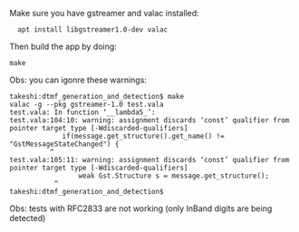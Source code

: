 Make sure you have gstreamer and valac installed:
```
  apt install libgstreamer1.0-dev valac
```

Then build the app by doing:
```
make
```

Obs: you can igonre these warnings:
```
takeshi:dtmf_generation_and_detection$ make
valac -g --pkg gstreamer-1.0 test.vala
test.vala: In function ‘__lambda5_’:
test.vala:104:10: warning: assignment discards ‘const’ qualifier from pointer target type [-Wdiscarded-qualifiers]
             if(message.get_structure().get_name() != "GstMessageStateChanged") {
          ^
test.vala:105:11: warning: assignment discards ‘const’ qualifier from pointer target type [-Wdiscarded-qualifiers]
                 weak Gst.Structure s = message.get_structure();
           ^
takeshi:dtmf_generation_and_detection$
```

Obs: tests with RFC2833 are not working (only InBand digits are being detected)
